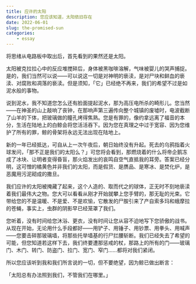 ```yaml
---
title: 应许的太阳
description: 您应该知道，太阳依旧存在
date: 2022-06-01
slug: the-promised-sun
categories:
    - essay
---
```


将思绪从电路板中取出后，首先看到的果然还是太阳。

太阳被克拉拉心中的反应堆搅碎后，身体被黑咖啡溶解，气味被婴儿的哭声捕捉。是的，我们当然可以说——可以说这一切是对神明的亵渎，是对尸块和鲜血的亵渎、对腐败和凋落的亵渎。但是须知，「它」已经绝不再来，我们的希望不过是如泥水般的事物。

说到泥水，我不知道您怎么还有脸面提起泥水，那为高压电所杀的畸形儿。您当然——在神圣的山上敲响了丧钟，在那响声第三遍传向整个城镇的废墟时，电波截断了山羊的下体，把玻璃做的瞳孔烤得焦熟。您是有罪的，像约拿远离了福音的本分，生活在陆地上的白鲸会将您活活吞下。因为您在真理之中过于宽容、因为您维护了所有的罪，鲸的骨架将永远无法出现在陆地上。

新的一年已经抵达，可自从上一次午夜后，朝日始终没有升起。死去的乌鸦指着火球发问，「那不正是我们的太阳么？」可您将会看到，那燃烧着的什么将帝企鹅冻成了冰块、让明者变得昏盲，那火焰发出的哀鸣自空气直抵我的耳旁。答案已经分明，这可憎的橘黄色并非我们的太阳，而是假货、是赝品、是寒冰、是焚化炉，是恶魔用污泥砌成的撒旦。

我们应许的太阳被掩藏了起来，这个人造的、取而代之的球体，正无时不刻地亵渎着我们最伟大之物。您大可以看看从刚才开始就攀上您手臂的，那无耻的光束。它带给您的不是温暖、不是爱、不是欢愉，它散发的尸胺引来了产自索多玛和蛾摩拉的苍蝇，事实上，虫群的阴影早已经笼罩了我们。

您听着，没有时间给您沐浴、更衣，没有时间让您从容不迫地写下您骄傲的战书。从现在开始，无论用什么手段都好——用铲子、用锤子、用钞票、用拳头、用喊声——您要击碎那玻璃墙，将那些托举墙基的行尸拦腰斩断。我们已经失去了希望的可能，但您知道若这样下去，我们终要遭那惩戒的杖，那路上的所有的门——玻璃门、木门、转门、防盗门、拉门、宽门、窄门……都将对我们紧闭。

所以您应该听到我和我们所言说的一切，但不要绝望，因为鲸已做出断言：

「太阳总有办法照到我们，不管我们在哪里。」